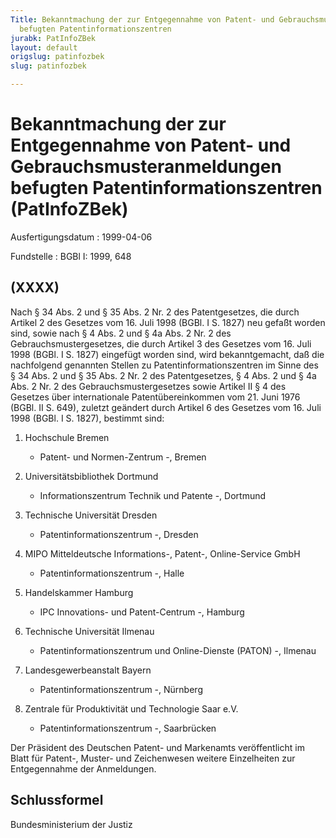 ```yaml
---
Title: Bekanntmachung der zur Entgegennahme von Patent- und Gebrauchsmusteranmeldungen
  befugten Patentinformationszentren
jurabk: PatInfoZBek
layout: default
origslug: patinfozbek
slug: patinfozbek

---
```


# Bekanntmachung der zur Entgegennahme von Patent- und Gebrauchsmusteranmeldungen befugten Patentinformationszentren (PatInfoZBek)

Ausfertigungsdatum
:   1999-04-06

Fundstelle
:   BGBl I: 1999, 648



## (XXXX)

Nach § 34 Abs. 2 und § 35 Abs. 2 Nr. 2 des Patentgesetzes, die durch
Artikel 2 des Gesetzes vom 16. Juli 1998 (BGBl. I S. 1827) neu gefaßt
worden sind, sowie nach § 4 Abs. 2 und § 4a Abs. 2 Nr. 2 des
Gebrauchsmustergesetzes, die durch Artikel 3 des Gesetzes vom 16. Juli
1998 (BGBl. I S. 1827) eingefügt worden sind, wird bekanntgemacht, daß
die nachfolgend genannten Stellen zu Patentinformationszentren im
Sinne des § 34 Abs. 2 und § 35 Abs. 2 Nr. 2 des Patentgesetzes, § 4
Abs. 2 und § 4a Abs. 2 Nr. 2 des Gebrauchsmustergesetzes sowie Artikel
II § 4 des Gesetzes über internationale Patentübereinkommen vom 21.
Juni 1976 (BGBl. II S. 649), zuletzt geändert durch Artikel 6 des
Gesetzes vom 16. Juli 1998 (BGBl. I S. 1827), bestimmt sind:

1.  Hochschule Bremen

    - Patent- und Normen-Zentrum -, Bremen


2.  Universitätsbibliothek Dortmund

    - Informationszentrum Technik und Patente -, Dortmund


3.  Technische Universität Dresden

    - Patentinformationszentrum -, Dresden


4.  MIPO Mitteldeutsche Informations-, Patent-, Online-Service GmbH

    - Patentinformationszentrum -, Halle


5.  Handelskammer Hamburg

    - IPC Innovations- und Patent-Centrum -, Hamburg


6.  Technische Universität Ilmenau

    - Patentinformationszentrum und Online-Dienste (PATON) -, Ilmenau


7.  Landesgewerbeanstalt Bayern

    - Patentinformationszentrum -, Nürnberg


8.  Zentrale für Produktivität und Technologie Saar e.V.

    - Patentinformationszentrum -, Saarbrücken



Der Präsident des Deutschen Patent- und Markenamts veröffentlicht im
Blatt für Patent-, Muster- und Zeichenwesen weitere Einzelheiten zur
Entgegennahme der Anmeldungen.


## Schlussformel

Bundesministerium der Justiz

